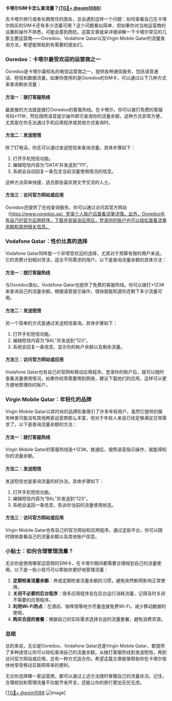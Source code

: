 **卡塔尔SIM卡怎么查流量？[[TG💪+ @esim1088](https://t.me/s/esim1088)]**

去卡塔尔旅行或者长期居住的朋友，总会遇到这样一个问题：如何查看自己在卡塔尔购买的SIM卡还有多少流量可用？这个问题看似简单，但如果你对当地运营商的设置和操作不熟悉，可能会感到困扰。这篇文章就来详细讲解一下卡塔尔常见的几家主要运营商——Ooredoo、Vodafone Qatar以及Virgin Mobile Qatar的流量查询方法，希望能帮助到有需要的朋友们。

### Ooredoo：卡塔尔最受欢迎的运营商之一

Ooredoo是卡塔尔最知名的电信运营商之一，提供各种通信服务，包括语音通话、短信和数据流量。如果你使用的是Ooredoo的SIM卡，可以通过以下几种方式来查询剩余流量：

#### 方法一：拨打客服热线
最直接的方法就是拨打Ooredoo的客服热线。在卡塔尔，你可以拨打免费的客服号码*111#，然后按照语音提示操作即可查询你的流量余额。这种方式非常方便，尤其是在你无法通过手机应用程序或其他方式查询时。

#### 方法二：发送短信
除了打电话，你还可以通过发送短信来查询流量。具体步骤如下：
1. 打开手机短信功能。
2. 编辑短信内容为“DATA”并发送到“111”。
3. 系统会自动回复一条包含当前流量使用情况的信息。

这种方法简单快捷，适合那些喜欢用文字交流的人士。

#### 方法三：访问官方网站或应用
Ooredoo还提供了在线查询服务。你可以通过访问其官方网站（https://www.ooredoo.qa）登录个人账户后查看流量详情。此外，Ooredoo也有自己的官方应用程序，下载并安装该应用后，登录你的账户也可以轻松查看流量余额和其他相关信息。

### Vodafone Qatar：性价比高的选择

Vodafone Qatar同样是一个非常受欢迎的选择，尤其对于预算有限的用户来说。它的资费计划相对灵活，适合不同需求的用户。以下是查询流量余额的具体方法：

#### 方法一：拨打客服热线
与Ooredoo类似，Vodafone Qatar也提供了免费的客服热线。你可以拨打*123#来查询自己的流量余额。根据语音提示操作，很快就能知道你还剩下多少流量可用。

#### 方法二：发送短信
另一个简单的方式是通过发送短信查询。具体步骤如下：
1. 打开手机短信功能。
2. 编辑短信内容为“BAL”并发送到“123”。
3. 系统会回复一条信息，显示你的账户余额以及剩余流量。

#### 方法三：访问官方网站或应用
Vodafone Qatar也有自己的官网和移动应用程序。登录你的账户后，就可以随时查看流量使用情况。如果你经常需要用到网络，建议下载他们的应用，这样可以更方便地管理你的账户。

### Virgin Mobile Qatar：年轻化的品牌

Virgin Mobile Qatar以其时尚的品牌形象吸引了许多年轻用户。虽然它提供的服务种类可能没有其他两家运营商那么丰富，但对于年轻人来说已经足够满足日常需求了。以下是查询流量余额的方法：

#### 方法一：拨打客服热线
Virgin Mobile Qatar的客服热线是*123#。拨通后，按照语音指示操作，就能得知你的流量余额。

#### 方法二：发送短信
发送短信也是查询流量的好办法。具体步骤如下：
1. 打开手机短信功能。
2. 编辑短信内容为“BAL”并发送到“123”。
3. 系统会返回一条信息，告诉你当前的流量使用状态。

#### 方法三：访问官方网站或应用
Virgin Mobile Qatar也有自己的官方网站和应用程序。通过这些平台，你可以随时随地查看自己的流量余额以及其他账户信息。

### 小贴士：如何合理管理流量？

无论你是使用哪家运营商的SIM卡，在卡塔尔期间都需要合理规划自己的流量使用。以下是一些小技巧可以帮助你更好地管理流量：

1. **定期检查流量余额**：养成定期检查流量余额的习惯，避免突然断网影响正常使用。
2. **关闭不必要的后台程序**：很多应用程序会在后台运行消耗流量，记得及时关闭不需要的应用程序。
3. **利用Wi-Fi热点**：在酒店、咖啡馆等地方尽量连接免费Wi-Fi，减少移动数据的使用。
4. **购买合适的套餐**：根据自己的实际需求选择合适的流量套餐，避免浪费资源。

### 总结

总的来说，无论是Ooredoo、Vodafone Qatar还是Virgin Mobile Qatar，都提供了多种途径让你可以轻松查询自己的流量余额。从拨打客服热线到发送短信，再到访问官方网站或应用，总有一种方式适合你。希望这篇文章能够帮助你在卡塔尔愉快地享受移动互联网带来的便利。

无论你选择哪一家运营商，都可以通过上述方法随时掌握自己的流量状况。记住，合理规划和管理流量不仅能节省开支，还能让你的旅行更加无忧无虑。

[[TG💪+ @esim1088](https://t.me/s/esim1088) ![Image](https://i.postimg.cc/4NQfJmqS/Snipaste-2025-05-13-00-14-12.png)]